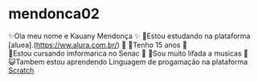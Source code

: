 # mendonca02 

✨Ola meu nome e Kauany Mendonça ✨
🖤Estou estudando na plataforma [aluea].(https://ww.alura.com.br/) 🖤	
🦋Tenho 15 anos 🦋	
💙Estou cursando imformarica no Senac 💙
🎵Sou muito lifada a musicas 🎵	
😺Tambem estou aprendendo Linguagem de progamação na plataforma [Scratch](https://scratch.mut.edu/)





 







